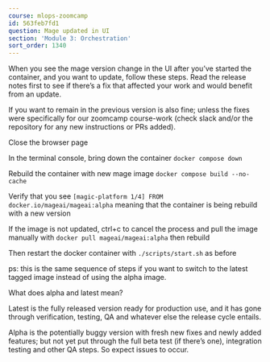 ```yaml
---
course: mlops-zoomcamp
id: 563feb7fd1
question: Mage updated in UI
section: 'Module 3: Orchestration'
sort_order: 1340
---
```


When you see the mage version change in the UI after you’ve started the container, and you want to update, follow these steps. Read the release notes first to see if there’s a fix that affected your work and would benefit from an update.

If you want to remain in the previous version is also fine; unless the fixes were specifically for our zoomcamp course-work (check slack and/or the repository for any new instructions or PRs added).

Close the browser page

In the terminal console, bring down the container `docker compose down`

Rebuild the container with new mage image `docker compose build --no-cache`

Verify that you see `[magic-platform 1/4] FROM docker.io/mageai/mageai:alpha` meaning that the container is being rebuild with a new version

If the image is not updated, ctrl+c to cancel the process and pull the image manually with `docker pull mageai/mageai:alpha` then rebuild

Then restart the docker container with `./scripts/start.sh` as before

ps: this is the same sequence of steps if you want to switch to the latest tagged image instead of using the alpha image.

What does alpha and latest mean?

Latest is the fully released version ready for production use, and it has gone through verification, testing, QA and whatever else the release cycle entails.

Alpha is the potentially buggy version with fresh new fixes and newly added features; but not yet put through the full beta test (if there’s one), integration testing and other QA steps. So expect issues to occur.

